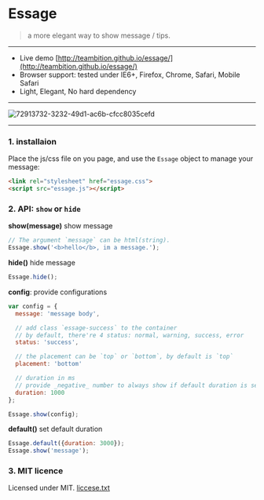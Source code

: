 #  Essage

> a more elegant way to show message / tips.

-------------------------

- Live demo [http://teambition.github.io/essage/](http://teambition.github.io/essage/)
- Browser support: tested under IE6+, Firefox, Chrome, Safari, Mobile Safari
- Light, Elegant, No hard dependency

-------------------------

![72913732-3232-49d1-ac6b-cfcc8035cefd](https://f.cloud.github.com/assets/153183/1231987/9daee03c-287f-11e3-97e1-f8a66d425814.png)

-------------------------

### 1. installaion

Place the js/css file on you page, and use the `Essage` object to manage your message:

```html
<link rel="stylesheet" href="essage.css">
<script src="essage.js"></script>
```

### 2. API: `show` or `hide`

**show(message)** show message

 ```js
 // The argument `message` can be html(string).
 Essage.show('<b>hello</b>, im a message.');
 ```

**hide()** hide message

 ```js
 Essage.hide();
 ```

**config**: provide configurations

 ```js
 var config = {
   message: 'message body',

   // add class `essage-success` to the container
   // by default, there're 4 status: normal, warning, success, error
   status: 'success',

   // the placement can be `top` or `bottom`, by default is `top`
   placement: 'bottom'

   // duration in ms
   // provide _negative_ number to always show if default duration is set
   duration: 1000
 };

 Essage.show(config);
 ```

**default()** set default duration

 ```js
 Essage.default({duration: 3000});
 Essage.show('message');
 ```

### 3. MIT licence

Licensed under MIT. [liccese.txt](https://github.com/sofish/essage/blob/master/license.txt)




